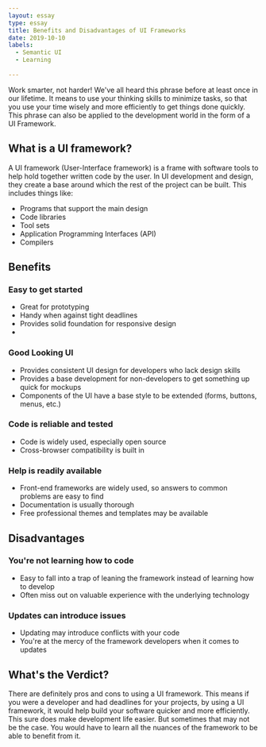 ```yaml
---
layout: essay
type: essay
title: Benefits and Disadvantages of UI Frameworks
date: 2019-10-10
labels:
  - Semantic UI
  - Learning
 
---
```

Work smarter, not harder! We've all heard this phrase before at least once in our lifetime. It means to use your thinking skills to minimize tasks, so that you use your time wisely and more efficiently to get things done quickly. This phrase can also be applied to the development world in the form of a UI Framework.

## What is a UI framework?

A UI framework (User-Interface framework) is a frame with software tools to help hold together written code by the user. In UI development and design, they create a base around which the rest of the project can be built. 
This includes things like:
- Programs that support the main design
- Code libraries
- Tool sets
- Application Programming Interfaces (API)
- Compilers 

## Benefits

### Easy to get started

- Great for prototyping
- Handy when against tight deadlines
- Provides solid foundation for responsive design
- 

### Good Looking UI

- Provides consistent UI design for developers who lack design skills
- Provides a base development for non-developers to get something up quick for mockups
- Components of the UI have a base style to be extended (forms, buttons, menus, etc.)

### Code is reliable and tested

- Code is widely used, especially open source
- Cross-browser compatibility is built in

### Help is readily available

- Front-end frameworks are widely used, so answers to common problems are easy to find
- Documentation is usually thorough
- Free professional themes and templates may be available

## Disadvantages

### You're not learning how to code

- Easy to fall into a trap of leaning the framework instead of learning how to develop
- Often miss out on valuable experience with the underlying technology

### Updates can introduce issues

- Updating may introduce conflicts with your code
- You're at the mercy of the framework developers when it comes to updates

## What's the Verdict?

There are definitely pros and cons to using a UI framework. This means if you were a developer and had deadlines for your projects, by using a UI framework, it would help build your software quicker and more efficiently. This sure does make development life easier. But sometimes that may not be the case. You would have to learn all the nuances of the framework to be able to benefit from it.